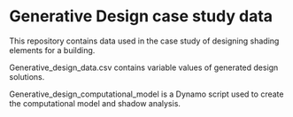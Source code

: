 # Generative Design case study data

This repository contains data used in the case study of designing shading elements for a building.

Generative_design_data.csv contains variable values of generated design solutions. 

Generative_design_computational_model is a Dynamo script used to create the computational model and shadow analysis.
